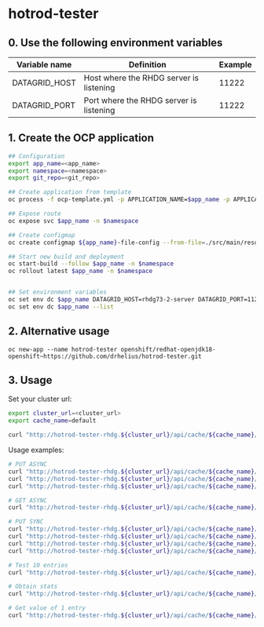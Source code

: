 hotrod-tester
============


## 0. Use the following environment variables


| Variable name | Definition | Example | 
|---|---|---|
| DATAGRID_HOST | Host where the RHDG server is listening | 11222 | 
| DATAGRID_PORT | Port where the RHDG server is listening | 11222 |


## 1. Create the OCP application

```bash
## Configuration
export app_name=<app_name>
export namespace=<namespace>
export git_repo=<git_repo>

## Create application from template 
oc process -f ocp-template.yml -p APPLICATION_NAME=$app_name -p APPLICATION_NAMESPACE=$namespace -p GIT_REPOSITORY=$git_repo | oc apply -n $namespace -f -

## Expose route
oc expose svc $app_name -n $namespace

## Create configmap
oc create configmap ${app_name}-file-config --from-file=./src/main/resources/application.properties

## Start new build and deployment
oc start-build --follow $app_name -n $namespace
oc rollout latest $app_name -n $namespace


## Set environment variables
oc set env dc $app_name DATAGRID_HOST=rhdg73-2-server DATAGRID_PORT=11222 -n $namespace
oc set env dc $app_name --list
```


## 2. Alternative usage

```
oc new-app --name hotrod-tester openshift/redhat-openjdk18-openshift~https://github.com/drhelius/hotrod-tester.git

```


## 3. Usage

Set your cluster url:
```bash
export cluster_url=<cluster_url>
export cache_name=default
```

```bash
curl "http://hotrod-tester-rhdg.${cluster_url}/api/cache/${cache_name}/put/?entries=100000&minkey=0"
```

Usage examples:
```bash
# PUT ASYNC
curl "http://hotrod-tester-rhdg.${cluster_url}/api/cache/${cache_name}/put/?entries=100000&minkey=0&async=true"
curl "http://hotrod-tester-rhdg.${cluster_url}/api/cache/${cache_name}/put/?entries=100000&minkey=100000&async=true"
curl "http://hotrod-tester-rhdg.${cluster_url}/api/cache/${cache_name}/put/?entries=100000&minkey=200000&async=true"

# GET ASYNC
curl "http://hotrod-tester-rhdg.${cluster_url}/api/cache/${cache_name}/get/?entries=100000&minkey=0&async=true"

# PUT SYNC
curl "http://hotrod-tester-rhdg.${cluster_url}/api/cache/${cache_name}/put/?entries=100000&minkey=0"
curl "http://hotrod-tester-rhdg.${cluster_url}/api/cache/${cache_name}/put/?entries=100000&minkey=100000"
curl "http://hotrod-tester-rhdg.${cluster_url}/api/cache/${cache_name}/put/?entries=100000&minkey=200000"
curl "http://hotrod-tester-rhdg.${cluster_url}/api/cache/${cache_name}/put/?entries=100000&minkey=300000"

# Test 10 entries
curl "http://hotrod-tester-rhdg.${cluster_url}/api/cache/${cache_name}/put/?entries=10&minkey=0"

# Obtain stats
curl "http://hotrod-tester-rhdg.${cluster_url}/api/cache/${cache_name}/stats"

# Get value of 1 entry
curl "http://hotrod-tester-rhdg.${cluster_url}/api/cache/${cache_name}/get-single?key=0"
```
